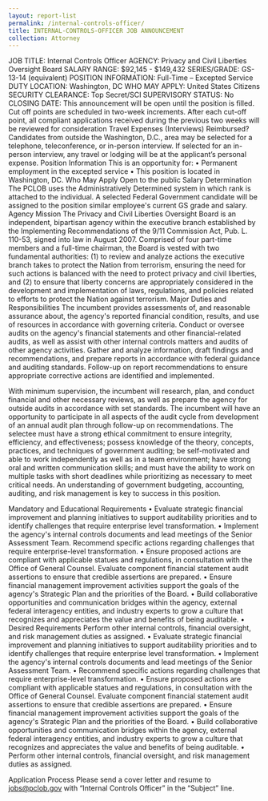 ```yaml
---
layout: report-list
permalink: /internal-controls-officer/
title: INTERNAL-CONTROLS-OFFICER JOB ANNOUNCEMENT 
collection: Attorney
---
```

JOB TITLE: Internal Controls Officer
AGENCY: Privacy and Civil Liberties Oversight Board
SALARY RANGE: $92,145 - $149,432
SERIES/GRADE: GS-13-14 (equivalent)
POSITION INFORMATION: Full-Time – Excepted Service
DUTY LOCATION: Washington, DC
WHO MAY APPLY: United States Citizens
SECURITY CLEARANCE: Top Secret/SCI
SUPERVISORY STATUS: No
CLOSING DATE:
This announcement will be open until the position is filled. Cut off points are scheduled in two-week increments. After each cut-off point, all compliant applications received during the previous two weeks will be reviewed for consideration
Travel Expenses (Interviews) Reimbursed?
Candidates from outside the Washington, D.C., area may be selected for a telephone, teleconference, or in-person interview. If selected for an in-person interview, any travel or lodging will be at the applicant’s personal expense.
Position Information
This is an opportunity for:
• Permanent employment in the excepted service
• This position is located in Washington, DC.
Who May Apply
Open to the public
Salary Determination
The PCLOB uses the Administratively Determined system in which rank is attached to the individual. A selected Federal Government candidate will be assigned to the position similar employee's current GS grade and salary.
Agency Mission
The Privacy and Civil Liberties Oversight Board is an independent, bipartisan agency within the executive branch established by the Implementing Recommendations of the 9/11 Commission Act, Pub. L. 110-53, signed into law in August 2007. Comprised of four part-time members and a full-time chairman, the Board is vested with two fundamental authorities: (1) to review and analyze actions the executive branch takes to protect the Nation from terrorism, ensuring the need for such actions is balanced with the need to protect privacy and civil liberties, and (2) to ensure that liberty concerns are appropriately considered in the development and implementation of laws, regulations, and policies related to efforts to protect the Nation against terrorism.
Major Duties and Responsibilities
The incumbent provides assessments of, and reasonable assurance about, the agency's reported financial condition, results, and use of resources in accordance with governing criteria. Conduct or oversee audits on the agency's financial statements and other financial-related audits, as well as assist with other internal controls matters and audits of other agency activities. Gather and analyze information, draft findings and recommendations, and prepare reports in accordance with federal guidance and auditing standards. Follow-up on report recommendations to ensure appropriate corrective actions are identified and implemented.

With minimum supervision, the incumbent will research, plan, and conduct financial and other necessary reviews, as well as prepare the agency for outside audits in accordance with set standards. The incumbent will have an opportunity to participate in all aspects of the audit cycle from development of an annual audit plan through follow-up on recommendations. The selectee must have a strong ethical commitment to ensure integrity, efficiency, and effectiveness; possess knowledge of the theory, concepts, practices, and techniques of government auditing; be self-motivated and able to work independently as well as in a team environment; have strong oral and written communication skills; and must have the ability to work on multiple tasks with short deadlines while prioritizing as necessary to meet critical needs. An understanding of government budgeting, accounting, auditing, and risk management is key to success in this position.

Mandatory and Educational Requirements
•	Evaluate strategic financial improvement and planning initiatives to support auditability priorities and to identify challenges that require enterprise level transformation.
•	Implement the agency's internal controls documents and lead meetings of the Senior Assessment Team.
Recommend specific actions regarding challenges that require enterprise-level transformation.
•	Ensure proposed actions are compliant with applicable statues and regulations, in consultation with the Office of General Counsel. Evaluate component financial statement audit assertions to ensure that credible assertions are prepared.
•	Ensure financial management improvement activities support the goals of the agency's Strategic Plan and the priorities of the Board.
•	Build collaborative opportunities and communication bridges within the agency, external federal interagency entities, and industry experts to grow a culture that recognizes and appreciates the value and benefits of being auditable.
•	Desired Requirements
Perform other internal controls, financial oversight, and risk management duties as assigned.
•	Evaluate strategic financial improvement and planning initiatives to support auditability priorities and to identify challenges that require enterprise level transformation.
•	Implement the agency's internal controls documents and lead meetings of the Senior Assessment Team.
•	Recommend specific actions regarding challenges that require enterprise-level transformation.
•	Ensure proposed actions are compliant with applicable statues and regulations, in consultation with the Office of General Counsel. Evaluate component financial statement audit assertions to ensure that credible assertions are prepared.
•	Ensure financial management improvement activities support the goals of the agency's Strategic Plan and the priorities of the Board.
•	Build collaborative opportunities and communication bridges within the agency, external federal interagency entities, and industry experts to grow a culture that recognizes and appreciates the value and benefits of being auditable.
•	Perform other internal controls, financial oversight, and risk management duties as assigned.

Application Process
Please send a cover letter and resume to jobs@pclob.gov with “Internal Controls Officer” in the “Subject” line.

